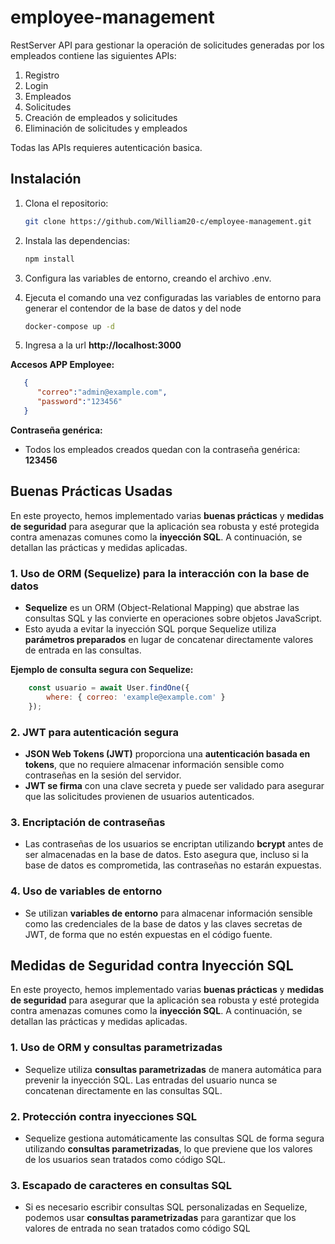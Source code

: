 # employee-management
RestServer API para gestionar la operación de solicitudes generadas por los empleados contiene las siguientes APIs:
1. Registro
2. Login
3. Empleados
4. Solicitudes
6. Creación de empleados y solicitudes
7. Eliminación de solicitudes y empleados

Todas las APIs requieres autenticación basica.


## Instalación
1. Clona el repositorio:

   ```bash
   git clone https://github.com/William20-c/employee-management.git
   ``` 

2. Instala las dependencias:

   ```bash
   npm install
   ```
3. Configura las variables de entorno, creando el archivo .env.

4. Ejecuta el comando una vez configuradas las variables de entorno para generar el contendor de la base de datos y del node

   ```bash
   docker-compose up -d
   ```
5. Ingresa a la url **http://localhost:3000**

**Accesos APP Employee:**
```json
   {
      "correo":"admin@example.com",
      "password":"123456"
   }
```

**Contraseña genérica:**
- Todos los empleados creados quedan con la contraseña genérica: **123456**


## Buenas Prácticas Usadas

En este proyecto, hemos implementado varias **buenas prácticas** y **medidas de seguridad** para asegurar que la aplicación sea robusta y esté protegida contra amenazas comunes como la **inyección SQL**. A continuación, se detallan las prácticas y medidas aplicadas.


### 1. Uso de ORM (Sequelize) para la interacción con la base de datos
- **Sequelize** es un ORM (Object-Relational Mapping) que abstrae las consultas SQL y las convierte en operaciones sobre objetos JavaScript. 
- Esto ayuda a evitar la inyección SQL porque Sequelize utiliza **parámetros preparados** en lugar de concatenar directamente valores de entrada en las consultas.

**Ejemplo de consulta segura con Sequelize:**
```javascript
    const usuario = await User.findOne({
        where: { correo: 'example@example.com' }
    });
```

### 2. JWT para autenticación segura 
- **JSON Web Tokens (JWT)** proporciona una **autenticación basada en tokens**, que no requiere almacenar información sensible como contraseñas en la sesión del servidor.
- **JWT se firma** con una clave secreta y puede ser validado para asegurar que las solicitudes provienen de usuarios autenticados.

### 3. Encriptación de contraseñas
- Las contraseñas de los usuarios se encriptan utilizando **bcrypt** antes de ser almacenadas en la base de datos. Esto asegura que, incluso si la base de datos es comprometida, las contraseñas no estarán expuestas.

### 4. Uso de variables de entorno
- Se utilizan **variables de entorno** para almacenar información sensible como las credenciales de la base de datos y las claves secretas de JWT, de forma que no estén expuestas en el código fuente.


## Medidas de Seguridad contra Inyección SQL

En este proyecto, hemos implementado varias **buenas prácticas** y **medidas de seguridad** para asegurar que la aplicación sea robusta y esté protegida contra amenazas comunes como la **inyección SQL**. A continuación, se detallan las prácticas y medidas aplicadas.


### 1. Uso de ORM y consultas parametrizadas
- Sequelize utiliza **consultas parametrizadas** de manera automática para prevenir la inyección SQL. Las entradas del usuario nunca se concatenan directamente en las consultas SQL.

### 2. Protección contra inyecciones SQL
- Sequelize gestiona automáticamente las consultas SQL de forma segura utilizando **consultas parametrizadas**, lo que previene que los valores de los usuarios sean tratados como código SQL.

### 3. Escapado de caracteres en consultas SQL
- Si es necesario escribir consultas SQL personalizadas en Sequelize, podemos usar **consultas parametrizadas** para garantizar que los valores de entrada no sean tratados como código SQL





